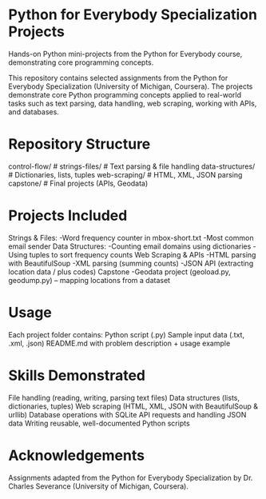 # Python for Everybody Specialization Projects
Hands-on Python mini-projects from the Python for Everybody course, demonstrating core programming concepts.

This repository contains selected assignments from the Python for Everybody Specialization (University of Michigan, Coursera).
The projects demonstrate core Python programming concepts applied to real-world tasks such as text parsing, data handling, web scraping, working with APIs, and databases.

# Repository Structure 
control-flow/       # 
strings-files/      # Text parsing & file handling
data-structures/    # Dictionaries, lists, tuples
web-scraping/       # HTML, XML, JSON parsing
capstone/           # Final projects (APIs, Geodata)

# Projects Included 
Strings & Files:
  -Word frequency counter in mbox-short.txt
  -Most common email sender
Data Structures:
  -Counting email domains using dictionaries
  -Using tuples to sort frequency counts
Web Scraping & APIs
  -HTML parsing with BeautifulSoup
  -XML parsing (summing counts)
  -JSON API (extracting location data / plus codes)
Capstone
  -Geodata project (geoload.py, geodump.py) – mapping locations from a dataset

# Usage
Each project folder contains:
Python script (.py)
Sample input data (.txt, .xml, .json)
README.md with problem description + usage example 

# Skills Demonstrated 
File handling (reading, writing, parsing text files)
Data structures (lists, dictionaries, tuples)
Web scraping (HTML, XML, JSON with BeautifulSoup & urllib)
Database operations with SQLite
API requests and handling JSON data
Writing reusable, well-documented Python scripts

# Acknowledgements 
Assignments adapted from the Python for Everybody Specialization by Dr. Charles Severance (University of Michigan, Coursera).


